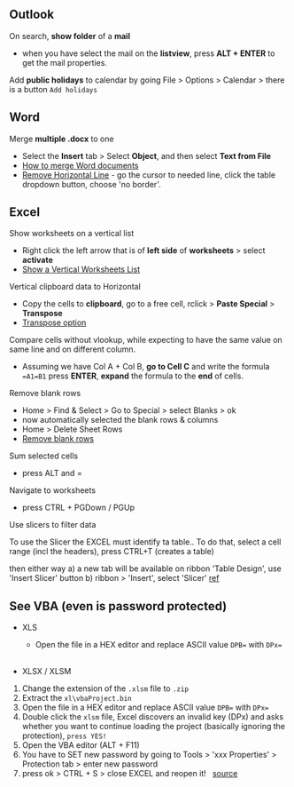 ## Outlook

On search, **show folder** of a **mail**  

* when you have select the mail on the **listview**, press **ALT + ENTER** to get the mail properties.

Add **public holidays** to calendar by going File > Options > Calendar > there is a button `Add holidays`  

## Word
 
Merge **multiple .docx** to one  

* Select the **Insert** tab > Select **Object**, and then select **Text from File**  
* [How to merge Word documents](https://docs.microsoft.com/en-us/office/troubleshoot/word/merge-word-documents)
* [Remove Horizontal Line](https://www.howtogeek.com/217924/how-to-remove-automatic-horizontal-lines-in-word/) - go the cursor to needed line, click the table dropdown button, choose 'no border'.

## Excel
Show worksheets on a vertical list  

* Right click the left arrow that is of **left side** of **worksheets** > select **activate**  
* [Show a Vertical Worksheets List](https://www.knowledgewave.com/blog/msoffice/excel-right-click-to-show-a-vertical-worksheets-list.html)  

Vertical clipboard data to Horizontal  

* Copy the cells to **clipboard**, go to a free cell, rclick > **Paste Special** > **Transpose**  
* [Transpose option](https://www.stl-training.co.uk/b/copy-vertical-data-and-paste-it-horizontally-in-excel/)

Compare cells without vlookup, while expecting to have the same value on same line and on different column.

* Assuming we have Col A + Col B, **go to Cell C** and write the formula `=A1=B1` press **ENTER**, **expand** the formula to the **end** of cells.  

Remove blank rows  

* Home > Find & Select > Go to Special > select Blanks > ok
* now automatically selected the blank rows & columns
* Home > Delete Sheet Rows  
* [Remove blank rows](https://www.businessinsider.com/how-to-remove-blank-rows-in-excel)  

Sum selected cells  

* press ALT and =

Navigate to worksheets  

* press CTRL + PGDown / PGUp  

Use slicers to filter data  

To use the Slicer the EXCEL must identify ta table..
To do that, select a cell range (incl the headers), press
CTRL+T (creates a table)

then either way
a) a new tab will be available on ribbon 'Table Design', use 'Insert Slicer' button
b) ribbon > 'Insert', select 'Slicer' [ref](https://answers.microsoft.com/en-us/msoffice/forum/all/slicer-no-connection/0d180034-deb9-4ed6-b34d-46f8f695657c)  


## See VBA (even is password protected)

* XLS
  * Open the file in a HEX editor and replace ASCII value `DPB=` with `DPx=`  
&nbsp;

* XLSX / XLSM  
1. Change the extension of the `.xlsm` file to `.zip`  
2. Extract the `xl\vbaProject.bin`  
3. Open the file in a HEX editor and replace ASCII value `DPB=` with `DPx=`
4. Double click the `xlsm` file, Excel discovers an invalid key (DPx) and asks whether you want to continue loading the project (basically ignoring the protection), `press YES!`  
5. Open the VBA editor (ALT + F11)  
6. You have to SET new password by going to Tools > 'xxx Properties' > Protection tab > enter new password  
7. press ok > CTRL + S > close EXCEL and reopen it! &nbsp; [source](https://stackoverflow.com/a/31073075)  